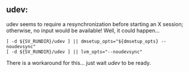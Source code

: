 udev:
----

udev seems to require a resynchronization before starting an X session;
otherwise, no input would be available! Well, it could happen...

    [ -d ${SV_RUNDIR}/udev ] || dmsetup_opts="${dmsetup_opts} --noudevsync"
	[ -d ${SV_RUNDIR}/udev ] || lvm_opts="--noudevsync"

There is a workaround for this... just wait *udev* to be ready.

